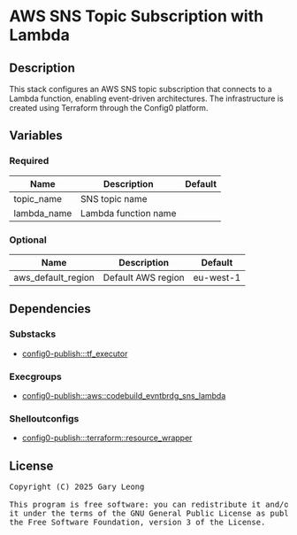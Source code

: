 # AWS SNS Topic Subscription with Lambda

## Description

This stack configures an AWS SNS topic subscription that connects to a Lambda function, enabling event-driven architectures. The infrastructure is created using Terraform through the Config0 platform.

## Variables

### Required

| Name | Description | Default |
|------|------------|---------|
| topic_name | SNS topic name | &nbsp; |
| lambda_name | Lambda function name | &nbsp; |

### Optional

| Name | Description | Default |
|------|------------|---------|
| aws_default_region | Default AWS region | eu-west-1 |

## Dependencies

### Substacks

- [config0-publish:::tf_executor](http://config0.http.redirects.s3-website-us-east-1.amazonaws.com/assets/stacks/config0-publish/tf_executor/default)

### Execgroups

- [config0-publish:::aws::codebuild_evntbrdg_sns_lambda](http://config0.http.redirects.s3-website-us-east-1.amazonaws.com/assets/exec/groups/config0-publish/aws/codebuild_evntbrdg_sns_lambda/default)

### Shelloutconfigs

- [config0-publish:::terraform::resource_wrapper](http://config0.http.redirects.s3-website-us-east-1.amazonaws.com/assets/shelloutconfigs/config0-publish/terraform/resource_wrapper/default)

## License
<pre>
Copyright (C) 2025 Gary Leong <gary@config0.com>

This program is free software: you can redistribute it and/or modify
it under the terms of the GNU General Public License as published by
the Free Software Foundation, version 3 of the License.
</pre>